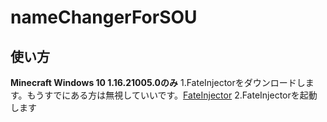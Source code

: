 # nameChangerForSOU
## 使い方
**Minecraft Windows 10 1.16.21005.0のみ**
1.FateInjectorをダウンロードします。もうすでにある方は無視していいです。[FateInjector](https://github.com/fligger/FateInjector/releases/latest/download/FateInjector.exe)
2.FateInjectorを起動します
